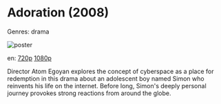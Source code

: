 # Adoration (2008)

Genres: drama

![poster](http://image.tmdb.org/t/p/w500/txEYpZP6mA7TTAMDZ4IIexR806.jpg)

en:
  [720p](magnet:?xt=urn:btih:1E082C8D97136B2E9ED1217DD3686FF295856916&tr=udp://glotorrents.pw:6969/announce&tr=udp://tracker.opentrackr.org:1337/announce&tr=udp://torrent.gresille.org:80/announce&tr=udp://tracker.openbittorrent.com:80&tr=udp://tracker.coppersurfer.tk:6969&tr=udp://tracker.leechers-paradise.org:6969&tr=udp://p4p.arenabg.ch:1337&tr=udp://tracker.internetwarriors.net:1337)
  [1080p](magnet:?xt=urn:btih:9F993DC7AC335F06ACABDB6295E720DBE0CEDF16&tr=udp://glotorrents.pw:6969/announce&tr=udp://tracker.opentrackr.org:1337/announce&tr=udp://torrent.gresille.org:80/announce&tr=udp://tracker.openbittorrent.com:80&tr=udp://tracker.coppersurfer.tk:6969&tr=udp://tracker.leechers-paradise.org:6969&tr=udp://p4p.arenabg.ch:1337&tr=udp://tracker.internetwarriors.net:1337)
  


Director Atom Egoyan explores the concept of cyberspace as a place for redemption in this drama about an adolescent boy named Simon who reinvents his life on the internet. Before long, Simon's deeply personal journey provokes strong reactions from around the globe.